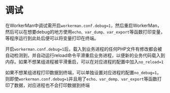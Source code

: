 # 调试

在WorkerMan中调试需开启```workerman.conf.debug=1```，然后重启WorkerMan，然后可以在想要debug的地方使用```echo、var_dump、var_export```等函数打印变量，等程序运行到此处后便可以将变量打印在终端。

开启```workerman.conf.debug=1```后，载入到业务进程的任何PHP文件有修改都会被自动检测到，并自动运行reload命令平滑重启业务进程，以便新的业务代码载入到内存。如果不想某组进程被平滑重启，可以在对应进程的配置中加入```no_reload=1```

如果不想某组进程打印数据到终端，可以单独设置对应进程的配置```no_debug=1```，则即使```workerman.conf.debug=1```并且用了```echo、var_demp、var_export```等函数打印了数据，对应进程也不会打印数据到终端
